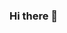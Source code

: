 ### Hi there 👋

<!--
**NehaDubey11/NehaDubey11** is a ✨ _special_ ✨ repository because its `README.md` (this file) appears on your GitHub profile.

Here are some ideas to get you started:

🔭 I’m currently working on a closed book chatbot
🌱 I’m currently learning Deep Learning
👯 I’m looking to collaborate on different Data science projects

📫 How to reach me:
Contact No- +916393416252
Gmail-Nehadubey1021@gmail.com
Linkdin-www.linkedin.com/in/neha-dubey-795710209
Tableau-https://public.tableau.com/app/profile/neha.dubey#!/?newProfile=true&activeTab=0
     

-->
